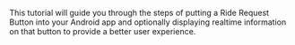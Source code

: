 This tutorial will guide you through the steps of putting a Ride Request Button into your Android app and optionally displaying realtime information on that button to provide a better user experience.
